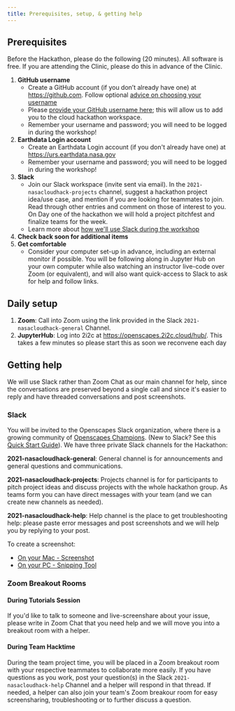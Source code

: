 ```yaml
---
title: Prerequisites, setup, & getting help
---
```


## Prerequisites

Before the Hackathon, please do the following (20 minutes). All software is free.
If you are attending the Clinic, please do this in advance of the Clinic. 

1. **GitHub username**
    - Create a GitHub account (if you don’t already have one) at <https://github.com>. Follow optional [advice on choosing your username](https://happygitwithr.com/github-acct.html)
    - Please [provide your GitHub username here](https://docs.google.com/forms/d/e/1FAIpQLSfOd0RhzEo5sFq_NgjZJa0C6cmaicTOjPS290iCbHbFTI-8zg/viewform?usp=sf_link); this will allow us to add you to the cloud hackathon workspace.
    - Remember your username and password; you will need to be logged in during the workshop!
1. **Earthdata Login account** 
    - Create an Earthdata Login account (if you don't already have one) at <https://urs.earthdata.nasa.gov>
    - Remember your username and password; you will need to be logged in during the workshop!
1. **Slack**
    - Join our Slack workspace (invite sent via email). In the `2021-nasacloudhack-projects` channel, suggest a hackathon project idea/use case, and mention if you are looking for teammates to join. Read through other entries and comment on those of interest to you. On Day one of the hackathon we will hold a project pitchfest and finalize teams for the week. 
    - Learn more about [how we'll use Slack during the workshop](#slack)
1. **Check back soon for additional items**
1. **Get comfortable** 
    - Consider your computer set-up in advance, including an external monitor if possible. You will be following along in Jupyter Hub on your own computer while also watching an instructor live-code over Zoom (or equivalent), and will also want quick-access to Slack to ask for help and follow links.

## Daily setup

1. **Zoom**: Call into Zoom using the link provided in the Slack `2021-nasacloudhack-general` Channel. 
1. **JupyterHub**: Log into 2i2c at <https://openscapes.2i2c.cloud/hub/>. This takes a few minutes so please start this as soon we reconvene each day


## Getting help

We will use Slack rather than Zoom Chat as our main channel for help, since the conversations are preserved beyond a single call and since it's easier to reply and have threaded conversations and post screenshots.

### Slack

You will be invited to the Openscapes Slack organization, where there is a growing community of [Openscapes Champions](https://openscapes.org/champions). (New to Slack? See this [Quick Start Guide](https://zenodo.org/record/3763730#.YYkoL3mIZpQ)). We have three private Slack channels for the Hackathon: 

**2021-nasacloudhack-general**: General channel is for announcements and general questions and communications.
 
**2021-nasacloudhack-projects**: Projects channel  is for for participants to pitch project ideas and discuss projects with the whole hackathon group. As teams form you can have direct messages with your team (and we can create new channels as needed). 

**2021-nasacloudhack-help**: Help channel is the place to get troubleshooting help: please paste error messages and post screenshots and we will help you by replying to your post.

To create a screenshot: 
 
- [On your Mac - Screenshot](https://support.apple.com/en-us/HT201361)
- [On your PC - Snipping Tool](https://support.microsoft.com/en-us/windows/use-snipping-tool-to-capture-screenshots-00246869-1843-655f-f220-97299b865f6b)

### Zoom Breakout Rooms

#### During Tutorials Session

If you'd like to talk to someone and live-screenshare about your issue, please write in Zoom Chat that you need help and we will move you into a breakout room with a helper.

#### During Team Hacktime

During the team project time, you will be placed in a Zoom breakout room with your respective teammates to collaborate more easily. If you have questions as you work, post your question(s) in the Slack `2021-nasacloudhack-help` Channel and a helper will respond in that thread. If needed, a helper can also join your team's Zoom breakour room for easy screensharing, troubleshooting or to further discuss a question. 

